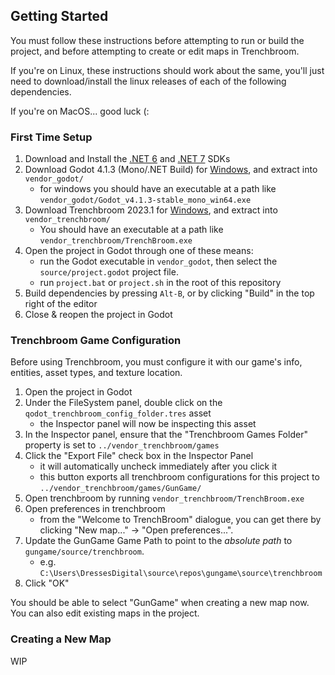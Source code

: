 ## Getting Started

You must follow these instructions before attempting to run or build the project, and before attempting to create or edit maps in Trenchbroom.

If you're on Linux, these instructions should work about the same, you'll just need to download/install the linux releases of each of the following dependencies.

If you're on MacOS... good luck (:

### First Time Setup

1. Download and Install the [.NET 6](https://dotnet.microsoft.com/en-us/download/dotnet/6.0) and [.NET 7](https://dotnet.microsoft.com/en-us/download/dotnet/7.0) SDKs
1. Download Godot 4.1.3 (Mono/.NET Build) for [Windows](https://github.com/godotengine/godot/releases/download/4.1.3-stable/Godot_v4.1.3-stable_mono_win64.zip), and extract into `vendor_godot/`
    - for windows you should have an executable at a path like `vendor_godot/Godot_v4.1.3-stable_mono_win64.exe`
1. Download Trenchbroom 2023.1 for [Windows](https://github.com/TrenchBroom/TrenchBroom/releases/download/v2023.1/TrenchBroom-Win64-v2023.1-Release.7z), and extract into `vendor_trenchbroom/`
    - You should have an executable at a path like `vendor_trenchbroom/TrenchBroom.exe`
1. Open the project in Godot through one of these means:
    - run the Godot executable in `vendor_godot`, then select the `source/project.godot` project file.
    - run `project.bat` or `project.sh` in the root of this repository
1. Build dependencies by pressing `Alt-B`, or by clicking "Build" in the top right of the editor
1. Close & reopen the project in Godot

### Trenchbroom Game Configuration

Before using Trenchbroom, you must configure it with our game's info, entities, asset types, and texture location.

1. Open the project in Godot
1. Under the FileSystem panel, double click on the `qodot_trenchbroom_config_folder.tres` asset
    - the Inspector panel will now be inspecting this asset
1. In the Inspector panel, ensure that the "Trenchbroom Games Folder" property is set to `../vendor_trenchbroom/games`
1. Click the "Export File" check box in the Inspector Panel
    - it will automatically uncheck immediately after you click it
    - this button exports all trenchbroom configurations for this project to `../vendor_trenchbroom/games/GunGame/`
1. Open trenchbroom by running `vendor_trenchbroom/TrenchBroom.exe`
1. Open preferences in trenchbroom
    - from the "Welcome to TrenchBroom" dialogue, you can get there by clicking "New map..." -> "Open preferences...".
1. Update the GunGame Game Path to point to the *absolute path* to `gungame/source/trenchbroom`.
    - e.g. `C:\Users\DressesDigital\source\repos\gungame\source\trenchbroom`
1. Click "OK"

You should be able to select "GunGame" when creating a new map now. You can also edit existing maps in the project.

### Creating a New Map

WIP
